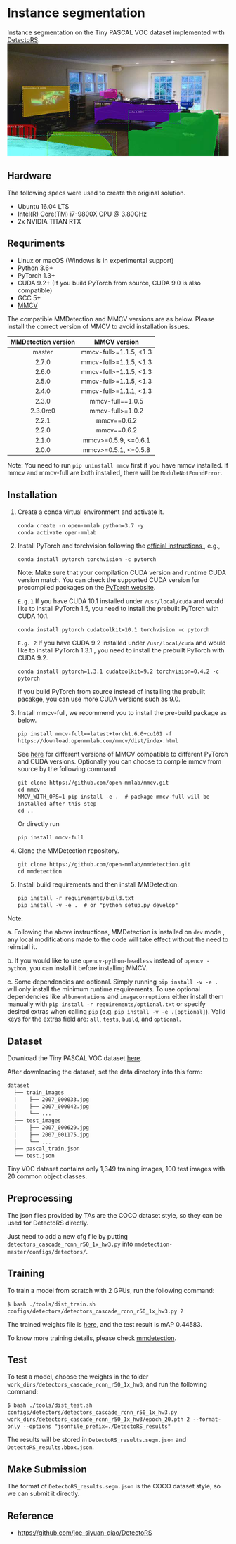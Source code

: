 # Instance segmentation
Instance segmentation on the Tiny PASCAL VOC dataset implemented with [DetectoRS](https://arxiv.org/pdf/2006.02334.pdf).
![alt text](https://github.com/danny91708/Selected-Topics-in-Visual-Recognition-using-Deep-Learning/blob/main/HW3/instanceSegmentation.png?raw=true)


## Hardware
The following specs were used to create the original solution.
- Ubuntu 16.04 LTS
- Intel(R) Core(TM) i7-9800X CPU @ 3.80GHz
- 2x NVIDIA TITAN RTX


## Requriments
- Linux or macOS (Windows is in experimental support)
- Python 3.6+
- PyTorch 1.3+
- CUDA 9.2+ (If you build PyTorch from source, CUDA 9.0 is also compatible)
- GCC 5+
- [MMCV](https://mmcv.readthedocs.io/en/latest/#installation)

The compatible MMDetection and MMCV versions are as below. Please install the correct version of MMCV to avoid installation issues.

| MMDetection version |    MMCV version     |
|:-------------------:|:-------------------:|
| master              | mmcv-full>=1.1.5, <1.3|
| 2.7.0               | mmcv-full>=1.1.5, <1.3|
| 2.6.0               | mmcv-full>=1.1.5, <1.3|
| 2.5.0               | mmcv-full>=1.1.5, <1.3|
| 2.4.0               | mmcv-full>=1.1.1, <1.3|
| 2.3.0               | mmcv-full==1.0.5|
| 2.3.0rc0            | mmcv-full>=1.0.2    |
| 2.2.1               | mmcv==0.6.2         |
| 2.2.0               | mmcv==0.6.2         |
| 2.1.0               | mmcv>=0.5.9, <=0.6.1|
| 2.0.0               | mmcv>=0.5.1, <=0.5.8|

Note: You need to run `pip uninstall mmcv` first if you have mmcv installed.
If mmcv and mmcv-full are both installed, there will be `ModuleNotFoundError`.


## Installation

1. Create a conda virtual environment and activate it.

    ```shell
    conda create -n open-mmlab python=3.7 -y
    conda activate open-mmlab
    ```

2. Install PyTorch and torchvision following the [official instructions
](https://pytorch.org/), e.g.,

    ```shell
    conda install pytorch torchvision -c pytorch
    ```

    Note: Make sure that your compilation CUDA version and runtime CUDA version match.
    You can check the supported CUDA version for precompiled packages on the [PyTorch website](https://pytorch.org/).

    `E.g.1` If you have CUDA 10.1 installed under `/usr/local/cuda` and would like to install
    PyTorch 1.5, you need to install the prebuilt PyTorch with CUDA 10.1.

    ```shell
    conda install pytorch cudatoolkit=10.1 torchvision -c pytorch
    ```

    `E.g. 2` If you have CUDA 9.2 installed under `/usr/local/cuda` and would like to install
    PyTorch 1.3.1., you need to install the prebuilt PyTorch with CUDA 9.2.

    ```shell
    conda install pytorch=1.3.1 cudatoolkit=9.2 torchvision=0.4.2 -c pytorch
    ```

    If you build PyTorch from source instead of installing the prebuilt pacakge,
    you can use more CUDA versions such as 9.0.

3. Install mmcv-full, we recommend you to install the pre-build package as below.

    ```shell
    pip install mmcv-full==latest+torch1.6.0+cu101 -f https://download.openmmlab.com/mmcv/dist/index.html
    ```

    See [here](https://github.com/open-mmlab/mmcv#install-with-pip) for different versions of MMCV compatible to different PyTorch and CUDA versions.
    Optionally you can choose to compile mmcv from source by the following command

    ```shell
    git clone https://github.com/open-mmlab/mmcv.git
    cd mmcv
    MMCV_WITH_OPS=1 pip install -e .  # package mmcv-full will be installed after this step
    cd ..
    ```

    Or directly run

    ```shell
    pip install mmcv-full
    ```

4. Clone the MMDetection repository.

    ```shell
    git clone https://github.com/open-mmlab/mmdetection.git
    cd mmdetection
    ```

5. Install build requirements and then install MMDetection.

    ```shell
    pip install -r requirements/build.txt
    pip install -v -e .  # or "python setup.py develop"
    ```

Note:

a. Following the above instructions, MMDetection is installed on `dev` mode
, any local modifications made to the code will take effect without the need to reinstall it.

b. If you would like to use `opencv-python-headless` instead of `opencv
-python`,
you can install it before installing MMCV.

c. Some dependencies are optional. Simply running `pip install -v -e .` will
 only install the minimum runtime requirements. To use optional dependencies like `albumentations` and `imagecorruptions` either install them manually with `pip install -r requirements/optional.txt` or specify desired extras when calling `pip` (e.g. `pip install -v -e .[optional]`). Valid keys for the extras field are: `all`, `tests`, `build`, and `optional`.


## Dataset
Download the Tiny PASCAL VOC dataset [here](https://drive.google.com/drive/folders/1fGg03EdBAxjFumGHHNhMrz2sMLLH04FK).

After downloading the dataset, set the data directory into this form:
```
dataset
  ├── train_images
  |    ├── 2007_000033.jpg
  |    ├── 2007_000042.jpg
  |    └── ...
  ├── test_images
  |    ├── 2007_000629.jpg
  |    ├── 2007_001175.jpg
  |    └── ...
  ├── pascal_train.json
  └── test.json
```
Tiny VOC dataset contains only 1,349 training images, 100 test images with 20 common object classes.


## Preprocessing
The json files provided by TAs are the COCO dataset style, so they can be used for DetectoRS directly.

Just need to add a new cfg file by putting `detectors_cascade_rcnn_r50_1x_hw3.py` into `mmdetection-master/configs/detectors/`.


## Training
To train a model from scratch with 2 GPUs, run the following command:
```
$ bash ./tools/dist_train.sh configs/detectors/detectors_cascade_rcnn_r50_1x_hw3.py 2
```

The trained weights file is [here](), and the test result is mAP 0.44583.

To know more training details, please check [mmdetection](https://github.com/open-mmlab/mmdetection/blob/master/docs/2_new_data_model.md).

## Test
To test a model, choose the weights in the folder `work_dirs/detectors_cascade_rcnn_r50_1x_hw3`, and run the following command:
```
$ bash ./tools/dist_test.sh configs/detectors/detectors_cascade_rcnn_r50_1x_hw3.py work_dirs/detectors_cascade_rcnn_r50_1x_hw3/epoch_20.pth 2 --format-only --options "jsonfile_prefix=./DetectoRS_results"
```

The results will be stored in `DetectoRS_results.segm.json` and `DetectoRS_results.bbox.json`.

## Make Submission
The format of `DetectoRS_results.segm.json` is the COCO dataset style, so we can submit it directly.


## Reference
- https://github.com/joe-siyuan-qiao/DetectoRS

